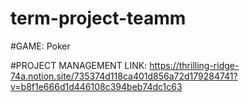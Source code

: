 # term-project-teamm

#GAME:
Poker

#PROJECT MANAGEMENT LINK:
https://thrilling-ridge-74a.notion.site/735374d118ca401d856a72d179284741?v=b8f1e666d1d446108c394beb74dc1c63
